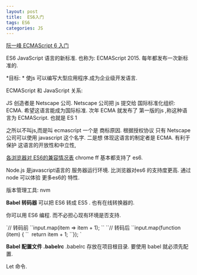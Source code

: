 ```yaml
---
layout: post
title:  ES6入门
tags: ES6
categories: JS
---
```




[阮一峰 ECMAScript 6 入门][1]

ES6 JavaScript 语言的新标准.
也称为: ECMAScript 2015. 每年都发布一次新标准的.

*目标: *
使js 可以编写大型应用程序.成为企业级开发语言.



ECMAScript 和 JavaScript 关系:

JS 创造者是 Netscape 公司.
Netscape 公司把 js 提交给 国际标准化组织: ECMA. 希望这语言能成为国际标准.
次年 ECMA 就发布了 第一版的js ,称这种语言为 ECMAScript.
也就是 ES 1 

之所以不叫js,而是叫 ecmascript
一个是 商标原因. 根据授权协议 只有 Netscape公司可以使用 javascript 这个名字.
二是想 体现这语言的制定者是 ECMA. 有利于保护 这语言的开放性和中立性,



[各浏览器对 ES6的兼容情况表][2]
chrome ff 基本都支持了 es6.





Node.js 是javascript语言的 服务器运行环境.
 比浏览器对es6 的支持度更高.
通过 node 可以体验 更多es6的 特性.



版本管理工具: nvm






**Babel 转码器**
可以把 ES6 转成 ES5 .
也有在线转换器的.


你可以用 ES6 编程. 而不必担心现有环境是否支持.

\`// 转码前
\`\`input.map(item =\> item + 1);
\`\`
\`\`// 转码后
\`\`input.map(function (item) {
\`\`  return item + 1;
\`\`});
\`






**Babel 配置文件 .babelrc**
.babelrc 存放在项目根目录.
要使用 babel 就必须先配置.








Let 命令.


[1]:	http://es6.ruanyifeng.com/
[2]:	http://kangax.github.io/compat-table/es6/